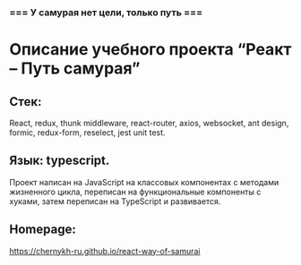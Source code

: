 ### === У самурая нет цели, только путь ===

# Описание учебного проекта “Реакт – Путь самурая”

## Стек:

React, redux, thunk middleware, react-router, axios, websocket, ant design, formic, redux-form, reselect, jest unit test.

## Язык: typescript.

Проект написан на JavaScript на классовых компонентах с методами жизненного цикла, переписан на функциональные компоненты с хуками, затем переписан на TypeScript и развивается.

## Homepage:

https://chernykh-ru.github.io/react-way-of-samurai
